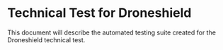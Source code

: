# Technical Test for Droneshield
This document will describe the automated testing suite created for the Droneshield technical test.
